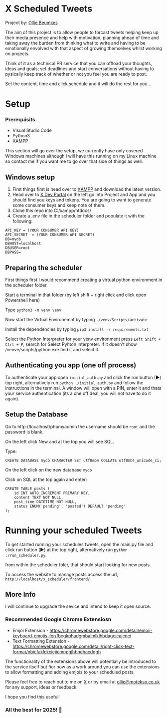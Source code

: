  # X Scheduled Tweets


Project by: [Ollie Beumkes](https://x.com/olliejpb)

The aim of this project is to allow people to forcast tweets helping keep up their media presence and help with motivation, planning ahead of time and taking away the burden from thinking what to write and having to be emotionally envolved with that aspect of growing themselves whilst working on projects.

Think of it as a technical PR service that you can offload your thoughts, ideas and goals; set deadlines and start conversations without having to pysically keep track of whether or not you feel you are ready to post.

Set the content, time and click schedule and it will do the rest for you...

# Setup

### Prerequisits
- Visual Studio Code
- Python3 
- XAMPP

This section will go over the setup, we currently have only covered Windows machines although I will have this running on my Linux machine so contact me if you want me to go over that side of things as well.

## Windows setup

1. First things first is head over to [XAMPP](https://www.apachefriends.org/) and download the latest version.
2. Head over to [X Dev Portal](https://developer.x.com/en/portal/dashboard) on the left go into Project and App and you should find you keys and tokens.
You are going to want to generate some consumer keys and keep note of them.
3. Clone this repo into C:/xampp/htdocs/
4. Create a .env file in the scheduler folder and populate it with the following:
```
API_KEY = (YOUR CONSUMER API KEY)
API_SECRET  = (YOUR CONSUMER API SECRET)
DB=mydb
DBHOST=localhost
DBUSER=root
DBPASS=
```
## Preparing the scheduler
First things first I would recommend creating a virtual python environment in the scheduler folder.

Start a terminal in that folder (by left shift + right click and click open Powershell here)

Type ```python3 -m venv venv```

Now start the Virtual Environemnt by typing 
```./venv/Scripts/activate```

Install the dependencies by typing
```pip3 install -r requirements.txt```

Select the Python Interpreter for your venv environment press ```Left Shift + Ctrl + P```, search for Select Pyhton Interpreter. If it doesn't show /venve/scripts/python.exe find it and select it.

## Authenticating you app (one off process)
To authenticate your app open ```initial_auth.py``` and click the run button (▶) top right, alternatively run ```python ./initial_auth.py``` and follow the instructions in the terminal. A window will open with a PIN, enter it and thats your service authentication (its a one off deal, you will not have to do it again).

## Setup the Database
Go to http://localhost/phpmyadmin the username should be ```root``` and the password is blank.

On the left click New and at the top you will see SQL.

Type:
```
CREATE DATABASE mydb CHARACTER SET utf8mb4 COLLATE utf8mb4_unicode_ci;
```

On the left click on the new database ```mydb```

Click on SQL at the top again and enter:
```
CREATE TABLE posts (
    id INT AUTO_INCREMENT PRIMARY KEY,
    content TEXT NOT NULL,
    post_time DATETIME NOT NULL,
    status ENUM('pending', 'posted') DEFAULT 'pending'
);
```

# Running your scheduled Tweets

To get started running your schedules tweets, open the main.py file and click run button (▶) at the top right, alternatively run ```python ./run_scheduler.py```.

from within the scheduler foler, that should start looking for new posts.

To access the website to manage posts access the url, ```http://localhost/x_scheduler/frontend/```

## More Info

I will continue to upgrade the sevice and intend to keep it open source.

### Recommended Google Chrome Extensiosn
- Emjoi Extension - https://chromewebstore.google.com/detail/emoji-keyboard-emojis-for/fbcgkphadgmbalmlklhbdagcicajenei
- Text Formatting Extension - https://chromewebstore.google.com/detail/right-click-text-format/nbicfaklckciejicmnpgjhbhehacddgh

The functionality of the extensions above will potentially be introduced to the service itself but fior now as a work around you can use the extensions to allow formatting and adding emjois to your scheduled posts.

Please feel free to reach out to me on [X](https://x.com/olliejpb) or by email at ollie@motekso.co.uk
for any support, ideas or feedback.

I hope you find this useful! 

### All the best for 2025! 🎉